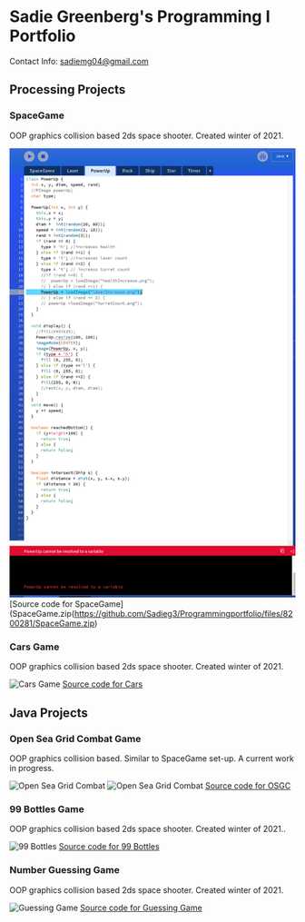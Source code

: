 # Sadie Greenberg's Programming  I  Portfolio
Contact Info: sadiemg04@gmail.com
## Processing Projects

### SpaceGame
OOP graphics collision based 2ds space shooter. Created winter of 2021.

![SpaceGame](https://github.com/Sadieg3/Programmingportfolio/blob/gh-pages/images/SpaceGame.png)
[Source code for SpaceGame](SpaceGame.zip(https://github.com/Sadieg3/Programmingportfolio/files/8200281/SpaceGame.zip)

### Cars Game
OOP graphics collision based 2ds space shooter. Created winter of 2021.

![Cars Game](![Cars](https://user-images.githubusercontent.com/89169471/170340654-f07be64f-a73e-4418-9967-ca6826d6fe85.png)
)
[Source code for Cars]([cars.zip](https://github.com/Sadieg3/Programmingportfolio/files/8773675/cars.zip)
)








## Java Projects

### Open Sea Grid Combat Game
OOP graphics collision based. Similar to SpaceGame set-up. A current work in progress.

![Open Sea Grid Combat](<img width="1994" alt="Open Sea Grid Combat" src="https://user-images.githubusercontent.com/89169471/170338022-073dda03-a50c-4915-90a1-0aa0645485bf.png">)
![Open Sea Grid Combat](<img width="2142" alt="OSGC" src="https://user-images.githubusercontent.com/89169471/170338096-208cba02-0336-4cc1-983f-4d4e8b0fee32.png">)
[Source code for OSGC]()

### 99 Bottles Game
OOP graphics collision based 2ds space shooter. Created winter of 2021..

![99 Bottles](<img width="1043" alt="99 Bottles" src="https://user-images.githubusercontent.com/89169471/170331920-1ef7e3a2-1d28-46cf-af61-0cf8dc949a36.png">
)
[Source code for 99 Bottles](https://replit.com/@SADIEGREENBERG/99Bottles#Main.java)

### Number Guessing Game
OOP graphics collision based 2ds space shooter. Created winter of 2021.

![Guessing Game](<img width="355" alt="Guessing Game" src="https://user-images.githubusercontent.com/89169471/170333857-97eefef9-4190-4851-ae0b-cd182089191a.png">
)
[Source code for Guessing Game](https://replit.com/@SADIEGREENBERG/GuessingGame#Main.java) 


